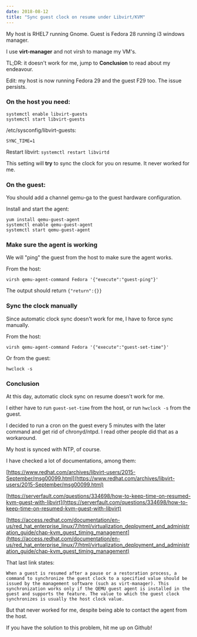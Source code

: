 ```yaml
---
date: 2018-08-12
title: "Sync guest clock on resume under Libvirt/KVM"
---
```


My host is RHEL7 running Gnome. Guest is Fedora 28 running i3 windows manager.

I use **virt-manager** and not virsh to manage my VM's.

TL;DR: it doesn't work for me, jump to **Conclusion** to read about my endeavour.

Edit: my host is now running Fedora 29 and the guest F29 too. The issue persists.

### On the host you need:

```
systemctl enable libvirt-guests
systemctl start libvirt-guests
```

/etc/sysconfig/libvirt-guests:

`SYNC_TIME=1`

Restart libvirt: `systemctl restart libvirtd`

This setting will **try** to sync the clock for you on resume. It never worked for me.

### On the guest:

You should add a channel gemu-ga to the guest hardware configuration.

Install and start the agent:

```
yum install qemu-guest-agent
systemctl enable qemu-guest-agent
systemctl start qemu-guest-agent
```

### Make sure the agent is working

We will "ping" the guest from the host to make sure the agent works.

From the host:

`virsh qemu-agent-command Fedora '{"execute":"guest-ping"}'`

The output should return `{"return":{}}`

### Sync the clock manually

Since automatic clock sync doesn't work for me, I have to force sync manually.

From the host:

`virsh qemu-agent-command Fedora '{"execute":"guest-set-time"}'`

Or from the guest:

`hwclock -s`

### Conclusion

At this day, automatic clock sync on resume doesn't work for me.

I either have to run `guest-set-time` from the host, or run `hwclock -s` from the guest.

I decided to run a cron on the guest every 5 minutes with the later command and get rid of chronyd/ntpd. I read other people did that as a workaround.

My host is synced with NTP, of course.

I have checked a lot of documentations, among them:

[https://www.redhat.com/archives/libvirt-users/2015-September/msg00099.html](https://www.redhat.com/archives/libvirt-users/2015-September/msg00099.html)

[https://serverfault.com/questions/334698/how-to-keep-time-on-resumed-kvm-guest-with-libvirt](https://serverfault.com/questions/334698/how-to-keep-time-on-resumed-kvm-guest-with-libvirt)

[https://access.redhat.com/documentation/en-us/red_hat_enterprise_linux/7/html/virtualization_deployment_and_administration_guide/chap-kvm_guest_timing_management](https://access.redhat.com/documentation/en-us/red_hat_enterprise_linux/7/html/virtualization_deployment_and_administration_guide/chap-kvm_guest_timing_management)

That last link states:

```
When a guest is resumed after a pause or a restoration process, a command to synchronize the guest clock to a specified value should be issued by the management software (such as virt-manager). This synchronization works only if the QEMU guest agent is installed in the guest and supports the feature. The value to which the guest clock synchronizes is usually the host clock value. 
```

But that never worked for me, despite being able to contact the agent from the host.

If you have the solution to this problem, hit me up on Github!